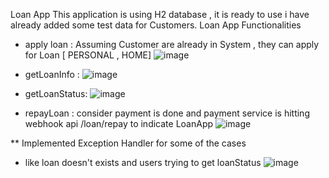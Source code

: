 Loan App 
This application is using H2 database , it is ready to use i have already added some test data for Customers.
Loan App Functionalities 
- apply loan : Assuming Customer are already in System , they can apply for Loan [ PERSONAL , HOME]
  ![image](https://github.com/user-attachments/assets/d1e731b2-7d1f-4293-a395-0ca29c148b66)

- getLoanInfo :
  ![image](https://github.com/user-attachments/assets/766c5297-a496-4c7e-ac2c-a0eadbc2dc5e)

- getLoanStatus:
  ![image](https://github.com/user-attachments/assets/d6368cf5-e211-4c2f-85c3-547bb02f434a)

- repayLoan : consider payment is done and payment service is hitting webhook api /loan/repay to indicate LoanApp
![image](https://github.com/user-attachments/assets/1ee7de7a-cf82-4483-9684-2f2a4a1f695d)


** Implemented Exception Handler for some of the cases
- like loan doesn't exists and users trying to get loanStatus
![image](https://github.com/user-attachments/assets/56425423-83e9-43bd-af86-7a984cd210ff)

